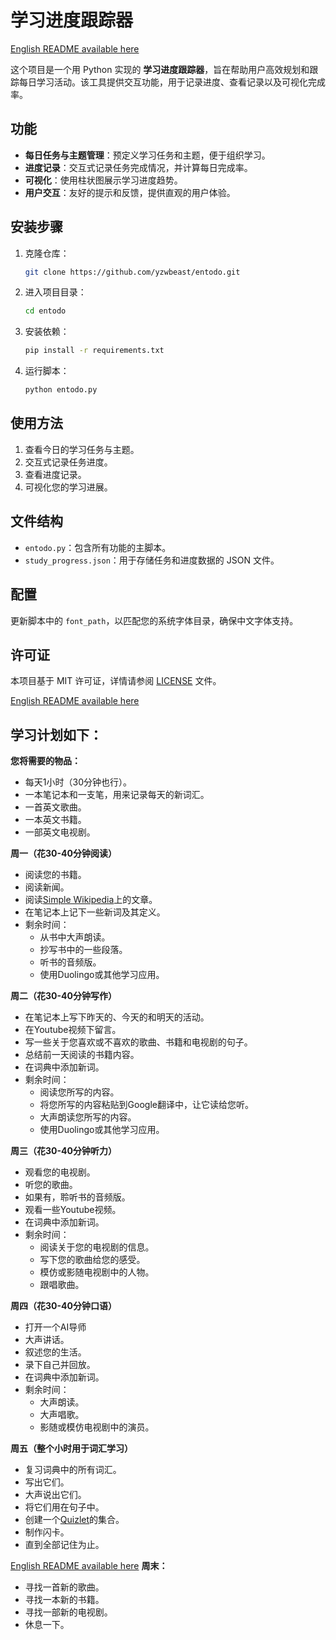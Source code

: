 
# 学习进度跟踪器

[English README available here](README.md)

这个项目是一个用 Python 实现的 **学习进度跟踪器**，旨在帮助用户高效规划和跟踪每日学习活动。该工具提供交互功能，用于记录进度、查看记录以及可视化完成率。

## 功能
- **每日任务与主题管理**：预定义学习任务和主题，便于组织学习。
- **进度记录**：交互式记录任务完成情况，并计算每日完成率。
- **可视化**：使用柱状图展示学习进度趋势。
- **用户交互**：友好的提示和反馈，提供直观的用户体验。

## 安装步骤
1. 克隆仓库：
   ```bash
   git clone https://github.com/yzwbeast/entodo.git
   ```
2. 进入项目目录：
   ```bash
   cd entodo
   ```
3. 安装依赖：
   ```bash
   pip install -r requirements.txt
   ```
4. 运行脚本：
   ```bash
   python entodo.py
   ```

## 使用方法
1. 查看今日的学习任务与主题。
2. 交互式记录任务进度。
3. 查看进度记录。
4. 可视化您的学习进展。

## 文件结构
- `entodo.py`：包含所有功能的主脚本。
- `study_progress.json`：用于存储任务和进度数据的 JSON 文件。

## 配置
更新脚本中的 `font_path`，以匹配您的系统字体目录，确保中文字体支持。

## 许可证
本项目基于 MIT 许可证，详情请参阅 [LICENSE](LICENSE) 文件。

[English README available here](README.md)


## 学习计划如下：

**您将需要的物品：**
- 每天1小时（30分钟也行）。
- 一本笔记本和一支笔，用来记录每天的新词汇。
- 一首英文歌曲。
- 一本英文书籍。
- 一部英文电视剧。

**周一（花30-40分钟阅读）**
- 阅读您的书籍。
- 阅读新闻。
- 阅读[Simple Wikipedia](https://simple.wikipedia.org/wiki/Main_Page)上的文章。
- 在笔记本上记下一些新词及其定义。
- 剩余时间：
  - 从书中大声朗读。
  - 抄写书中的一些段落。
  - 听书的音频版。
  - 使用Duolingo或其他学习应用。

**周二（花30-40分钟写作）**
- 在笔记本上写下昨天的、今天的和明天的活动。
- 在Youtube视频下留言。
- 写一些关于您喜欢或不喜欢的歌曲、书籍和电视剧的句子。
- 总结前一天阅读的书籍内容。
- 在词典中添加新词。
- 剩余时间：
  - 阅读您所写的内容。
  - 将您所写的内容粘贴到Google翻译中，让它读给您听。
  - 大声朗读您所写的内容。
  - 使用Duolingo或其他学习应用。

**周三（花30-40分钟听力）**
- 观看您的电视剧。
- 听您的歌曲。
- 如果有，聆听书的音频版。
- 观看一些Youtube视频。
- 在词典中添加新词。
- 剩余时间：
  - 阅读关于您的电视剧的信息。
  - 写下您的歌曲给您的感受。
  - 模仿或影随电视剧中的人物。
  - 跟唱歌曲。

**周四（花30-40分钟口语）**
- 打开一个AI导师
- 大声讲话。
- 叙述您的生活。
- 录下自己并回放。
- 在词典中添加新词。
- 剩余时间：
  - 大声朗读。
  - 大声唱歌。
  - 影随或模仿电视剧中的演员。

**周五（整个小时用于词汇学习）**
- 复习词典中的所有词汇。
- 写出它们。
- 大声说出它们。
- 将它们用在句子中。
- 创建一个[Quizlet](https://quizlet.com)的集合。
- 制作闪卡。
- 直到全部记住为止。

[English README available here](README.md)
**周末：**
- 寻找一首新的歌曲。
- 寻找一本新的书籍。
- 寻找一部新的电视剧。
- 休息一下。
